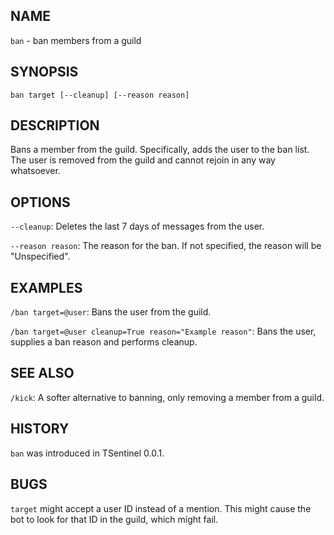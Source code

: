 ## NAME

`ban` - ban members from a guild

## SYNOPSIS

`ban target [--cleanup] [--reason reason]` 

## DESCRIPTION

Bans a member from the guild. Specifically, adds the user to the ban list. The user is removed from the guild and cannot rejoin in any way whatsoever.

## OPTIONS

`--cleanup`: Deletes the last 7 days of messages from the user.

`--reason reason`: The reason for the ban. If not specified, the reason will be "Unspecified".

## EXAMPLES

`/ban target=@user`: Bans the user from the guild.

`/ban target=@user cleanup=True reason="Example reason"`: Bans the user, supplies a ban reason and performs cleanup.

## SEE ALSO

`/kick`: A softer alternative to banning, only removing a member from a guild.

## HISTORY

`ban` was introduced in TSentinel 0.0.1.

## BUGS

`target` might accept a user ID instead of a mention. This might cause the bot to look for that ID in the guild, which might fail.